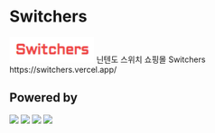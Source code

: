 # Switchers

<img src="./img/logo.png" width="150" />  
닌텐도 스위치 쇼핑몰 Switchers<br/>
https://switchers.vercel.app/

## Powered by

<img src="https://img.shields.io/badge/Next.js-000000?style=for-the-badge&logo=nextdotjs&logoColor=white" />  
<img src="https://img.shields.io/badge/typescript-%23007ACC.svg?style=for-the-badge&logo=typescript&logoColor=white" />  
<img src="https://img.shields.io/badge/tailwindcss-%2338B2AC.svg?style=for-the-badge&logo=tailwind-css&logoColor=white" />  
<img src="https://img.shields.io/badge/mongodb-47A248?style=for-the-badge&logo=mongodb&logoColor=white" />
